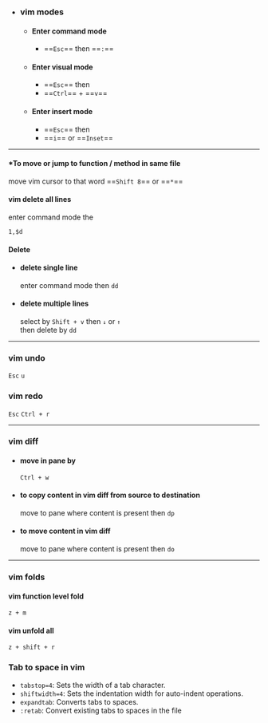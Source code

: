 
- ### vim modes

	- #### Enter command mode
	  - ==`Esc`== then ==`:`==
	  
	- #### Enter visual mode
		- ==`Esc`== then
		- ==`Ctrl`== + ==`v`==
		
	- #### Enter insert mode
		- ==`Esc`== then
		- ==`i`== or ==`Inset`==

----

#### *To move or jump to function / method in same file
move vim cursor to that word
==`Shift 8`== or  ==`*`==

#### vim delete all lines
enter command mode the
```
1,$d
```

#### Delete 

- #### delete single line
	enter command mode then
	`dd`

- #### delete multiple lines
	select by `Shift + v` then `↓` or `↑`  
	then delete by `dd`

----
### vim undo
`Esc` 
`u`

### vim redo
`Esc` 
`Ctrl + r`

----
### vim diff

- #### move in pane by
   `Ctrl + w`

- #### to copy content in vim diff from source to destination
	move to pane where content is present
	then `dp`
	
* #### to move content in vim diff
	move to pane where content is present
	then `do`

----

### vim folds

#### vim function level fold 
`z + m`

#### vim unfold all
`z + shift + r`



### Tab to space in vim
- `tabstop=4`: Sets the width of a tab character.
- `shiftwidth=4`: Sets the indentation width for auto-indent operations.
- `expandtab`: Converts tabs to spaces.
- `:retab`: Convert existing tabs to spaces in the file
